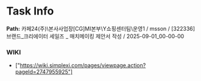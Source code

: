 # Task Info

**Path:** 카페24(주)\본사사업장\[CG]MI본부\Y쇼핑센터팀\운영1 / msson / [322336] 브랜드_크리에이터 세일즈 _ 매치메이킹 제안서 작성 / 2025-09-01_00-00-00

### WIKI
- ["https://wiki.simplexi.com/pages/viewpage.action?pageId=2747955925"]

